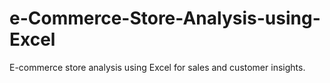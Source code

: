 # e-Commerce-Store-Analysis-using-Excel
E-commerce store analysis using Excel for sales and customer insights.
